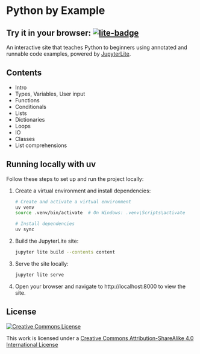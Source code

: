# Python by Example

## Try it in your browser: [![lite-badge](https://jupyterlite.rtfd.io/en/latest/_static/badge.svg)](https://jduabe.dev/python-by-example)

An interactive site that teaches Python to beginners using annotated and runnable code examples, powered by [JupyterLite](https://jupyterlite.readthedocs.io/en/stable/).

## Contents

- Intro
- Types, Variables, User input
- Functions
- Conditionals
- Lists
- Dictionaries
- Loops
- IO
- Classes
- List comprehensions

## Running locally with uv

Follow these steps to set up and run the project locally:

1. Create a virtual environment and install dependencies:

   ```bash
   # Create and activate a virtual environment
   uv venv
   source .venv/bin/activate  # On Windows: .venv\Scripts\activate
   
   # Install dependencies
   uv sync
   ```

2. Build the JupyterLite site:

   ```bash
   jupyter lite build --contents content
   ```

3. Serve the site locally:

   ```bash
   jupyter lite serve
   ```

4. Open your browser and navigate to http://localhost:8000 to view the site.

## License

<a rel="license" href="http://creativecommons.org/licenses/by-sa/4.0/"><img alt="Creative Commons License" style="border-width:0" src="http://i.creativecommons.org/l/by-sa/4.0/88x31.png" /></a><br />

This work is licensed under a [Creative Commons Attribution-ShareAlike 4.0 International License](http://creativecommons.org/licenses/by-sa/4.0/)
